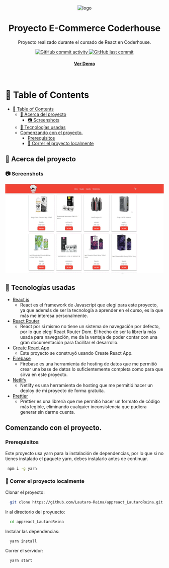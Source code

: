<div align="center">
  <img src="https://www.greatplacetowork.com.ar/images/coderhouse-logo.png" alt="logo" width="400" />
  <h1>Proyecto E-Commerce Coderhouse</h1>
  <p>
    Proyecto realizado durante el cursado de React en Coderhouse.
  </p>
<!-- Badges -->
<p>
  <a href="https://github.com/Lautaro-Reina/appreact_LautaroReina/commits">
    <img alt="GitHub commit activity" src="https://img.shields.io/github/commit-activity/y/Lautaro-Reina/appreact_LautaroReina">
  </a>
  <a href="https://github.com/enzom-uy/coderhouseECommerce-munioz/commits">
    <img alt="GitHub last commit" src="https://img.shields.io/github/last-commit/Lautaro-Reina/appreact_LautaroReina" /> 
  </a>
  </a>
  
  
</p>
<h4>
    <a href="">Ver Demo</a>
  </h4>
</div>

<br />

<!-- Table of Contents -->

# :notebook_with_decorative_cover: Table of Contents

- [:notebook_with_decorative_cover: Table of Contents](#notebook_with_decorative_cover-table-of-contents)
  - [:star2: Acerca del proyecto](#star2-acerca-del-proyecto)
    - [:camera: Screenshots](#camera-screenshots)
  - [:space_invader: Tecnologías usadas](#space_invader-tecnologías-usadas)
  - [Comenzando con el proyecto.](#comenzando-con-el-proyecto)
    - [Prerequisitos](#prerequisitos)
    - [:running: Correr el proyecto localmente](#running-correr-el-proyecto-localmente)
<!-- About the Project -->

## :star2: Acerca del proyecto

<!-- Screenshots -->

### :camera: Screenshots

<div align="center"> 
  <img src="./src/assets/vape.gif" alt="Demo gif" />
</div>

<!-- TechStack -->

## :space_invader: Tecnologías usadas

* [React.js](https://reactjs.org/)
  * React es el framework de Javascript que elegí para este proyecto, ya que además de ser la tecnología a aprender en el curso, es la que más me interesa personalmente.
* [React Router](https://reactrouter.com/)
  * React por sí mismo no tiene un sistema de navegación por defecto, por lo que elegí React Router Dom. El hecho de ser la librería más usada para navegación, me da la ventaja de poder contar con una gran documentación para facilitar el desarrollo.
* [Create React App](https://create-react-app.dev/)
  * Este proyecto se construyó usando Create React App.
* [Firebase](https://firebase.google.com/)
  * Firebase es una herramienta de hosting de datos que me permitió crear una base de datos lo suficientemente completa como para que sirva en este proyecto.
* [Netlify](https://www.netlify.com/)
  * Netlify es una herramienta de hosting que me permitió hacer un deploy de mi proyecto de forma gratuita.
* [Prettier](https://prettier.io/)
  * Prettier es una librería que me permitió hacer un formato de código más legible, eliminando cualquier inconsistencia que pudiera generar sin darme cuenta.


<!-- Getting Started -->

## Comenzando con el proyecto.

<!-- Prerequisites -->

### Prerequisitos

Este proyecto usa yarn para la instalación de dependencias, por lo que si no tienes instalado el paquete yarn, debes instalarlo antes de continuar.

```bash
 npm i -g yarn
```

<!-- Run Locally -->

### :running: Correr el proyecto localmente

Clonar el proyecto:

```bash
  git clone https://github.com/Lautaro-Reina/appreact_LautaroReina.git
```

Ir al directorio del proyuecto:

```bash
  cd appreact_LautaroReina
```

Instalar las dependencias:

```bash
  yarn install
```

Correr el servidor:

```bash
  yarn start
```
